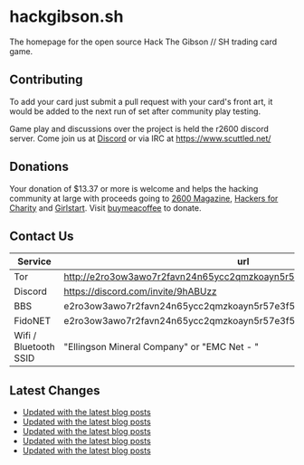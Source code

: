 # hackgibson.sh
The homepage for the open source Hack The Gibson // SH trading card game.


## Contributing

To add your card just submit a pull request with your card's front art, it would be added to the next run of set after community play testing.

Game play and discussions over the project is held the r2600 discord server. Come join us at [Discord](https://discord.com/invite/9hABUzz) or via IRC at https://www.scuttled.net/


## Donations

Your donation of $13.37 or more is welcome and helps the hacking community at large with proceeds going to [2600 Magazine](https://2600.com/), [Hackers for Charity](https://hackersforcharity.org) and [Girlstart](https://girlstart.org).  Visit [buymeacoffee](https://www.buymeacoffee.com/hackgibson.sh) to donate.


## Contact Us

Service | url
-|-
Tor | http://e2ro3ow3awo7r2favn24n65ycc2qmzkoayn5r57e3f56nvjwdcgg32ad.onion
Discord | https://discord.com/invite/9hABUzz
BBS | e2ro3ow3awo7r2favn24n65ycc2qmzkoayn5r57e3f56nvjwdcgg32ad.onion:23
FidoNET | e2ro3ow3awo7r2favn24n65ycc2qmzkoayn5r57e3f56nvjwdcgg32ad.onion:24554
Wifi / Bluetooth SSID | "Ellingson Mineral Company" or "EMC Net - <fidonet address>"

## Latest Changes
<!-- BLOG-POST-LIST:START -->
- [Updated with the latest blog posts](https://github.com/DFW2600/hackgibson.sh/commit/0aac19490bb63d9fdd274ccc9cf779afedf4ff21)
- [Updated with the latest blog posts](https://github.com/DFW2600/hackgibson.sh/commit/100743fa40cca8547c7acd2853efc8d217e466f6)
- [Updated with the latest blog posts](https://github.com/DFW2600/hackgibson.sh/commit/863da9b79fdeb0bbf7740a272a59b3b7d2fc4089)
- [Updated with the latest blog posts](https://github.com/DFW2600/hackgibson.sh/commit/136b771f68a8fc6cf94b2259a687ffb88495f37a)
- [Updated with the latest blog posts](https://github.com/DFW2600/hackgibson.sh/commit/3c03a3f6d4747336b359c428ad97ee995665a809)
<!-- BLOG-POST-LIST:END -->
